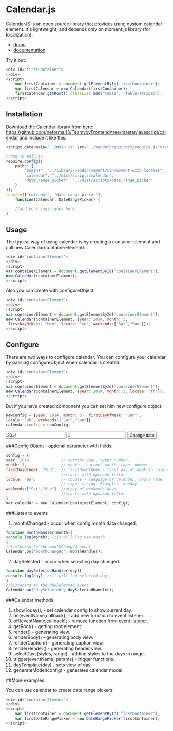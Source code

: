 <link rel="stylesheet" href="../dist/styles/calendar.css"/>
<link rel="stylesheet" href="../dist/styles/date_range_picker.css"/>

Calendar.js
=============

CalendarJS is an open source library that provides using custom calendar element.
It's lightweight, and depends only on moment js library (for localization).

* [demo](https://TopQualityUA.github.io/TeamvoyCalendar/calendar_demo.html)
* [documentation](https://TopQualityUA.github.io/TeamvoyCalendar/readme.html)

Try it out:

```js
<div id="firstContainer">
</div>
<script>
    var firstContainer = document.getElementById('firstContainer');
    var firstCalendar = new Calendar(firstContainer);
    firstCalendar.getRoot().classList.add('table', 'table-striped');
</script>
```
<div class="container" id="firstContainer">
</div>

Installation
------------

Download the Calendar library from here: https://github.com/neformal13/TeamvoyFrontend/tree/master/javascript/calendar and include it like this:
```js
<script data-main="../main.js" src="../vendor/requirejs/require.js"></script>

//and in main.js
require.config({
    paths: {
        "moment": "../library/vendor/moment/min/moment-with-locales",
        "calendar": "../dist/scripts/calendar",
        "date_range_picker": "../dist/scripts/date_range_picker"
    }
});
require(["calendar", "date_range_picker"],
    function(Calendar, DateRangePicker) {

    //and your logic goes here
}
```

Usage
-----

The typical way of using calendar is by creating a container element and call new Calendar(containerElement):
```js
<div id="containerElement">
</div>
<script>
var containerElement = document.getElementById('containerElement');
new Calendar(containerElement);
</script>
```
<div class="container" id="sixthContainer">
</div>

Also you can create with configureObject:
```js
<div id="containerElement">
</div>
<script>
var containerElement = document.getElementById('containerElement');
new Calendar(containerElement, {year: 2014, month: 5,
 firstDayOfWeek: "Mon", locale: "en", weekends:["Sat","Sun"]});
</script>
```
<div class="container" id="fifthContainer">
</div>

Configure
-----

There are two ways to configure calendar.
You can configure your calendar, by passing configureObject when calendar is created.

```js
<div id="containerElement">
</div>
<script>
var containerElement = document.getElementById('containerElement');
new Calendar(containerElement, {year: 2014, month: 5, locale: "fr"});
</script>
```
<div class="container" id="eightsContainer">
</div>

But if you have created component you can set him new configure object.

```js
newConfig = {year: 2014, month: 5,  firstDayOfWeek: "Sun" ,
locale: "uk", weekends:["Sat","Sun"]}
calendar.config = newConfig;
```
<aside class="col-xs-4 aside-config">
<input class="year" type="number" placeholder="Enter year in digits" value="2014">
<input class="month" type="number" placeholder="Enter month in digits from 1 to 12" value="1">
<button class="btn btn-success">Change date</button>
</aside>
<div class="container" id="secondContainer">

</div>

###Config Object - optional parameter with fields:

```js
config = {
year: 2014,             // current year, type: number.
month: 5,               // month - current month, type: number.
firstDayOfWeek: "Sun",  // firstDayOfWeek - first day of week in calendar,
                        //starts with upcased letter
locale: "en",           // locale - language of calendar, short name,
                        // type: string. Example: 'monday'.
weekends:["Sat","Sun"]  //array of weekends days.
                        //starts with upcased letter
}
var calendar = new Calendar(containerElement, config);
```

###Listen to events
1. monthChanged - occur when config month data changed.
```js
function monthHandler(month){
console.log(month); //it will log new month
}
//listening to the monthChanged event
Calendar.on('monthChanged', monthHandler);
```
2. daySelected - occur when selecting day changed.
```js
function daySelectedHandler(day){
console.log(day); //it will log selected day
}
//listening to the daySelected event
Calendar.on('daySelected', daySelectedHandler);
```

###Calendar methods
1. showToday(); - set calendar config to show current day.
2. on(eventName,callback); - add new function to event listener.
3. off(eventName,callback); - remove function from event listener.
4. getRoot() - getting root element.
5. render() - generating view.
6. renderBody() - generating body view.
7. renderCaption() - generating caption view.
8. renderHeader() - generating header view.
8. selectDays(styles, range) - adding styles to the days in range.
10. trigger(eventName, params) - trigger functions.
11. dayTemplate(day) - sets view of day.
12. generateModel(config) - generates calendar model.

##More examples

You can use calendar to create date range pickers:
```js
<div id="containerElement">
</div>
<script>
    var firstContainer = document.getElementById('firstContainer');
    var firstDateRangePicker = new DateRangePicker(firstContainer);
</script>
```
<div class="container" id="seventhContainer">
</div>

<script data-main="documentation_main.js" src="../library/vendor/requirejs.js"></script>
